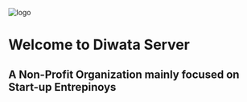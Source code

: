 ![logo](https://user-images.githubusercontent.com/132807791/236666923-438e62f0-42f4-4412-9f01-aa5e13e40ca5.svg)
# Welcome to Diwata Server
## A Non-Profit Organization mainly focused on Start-up Entrepinoys
